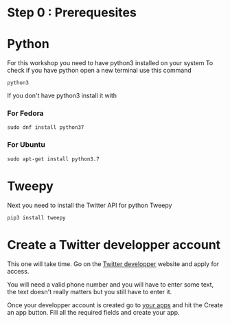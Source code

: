 # Step 0 : Prerequesites

# Python
For this workshop you need to have python3 installed on your system
To check if you have python open a new terminal use this command
```terminal
python3
```
If you don't have python3 install it with

### For Fedora
```terminal
sudo dnf install python37
```
### For Ubuntu
```terminal
sudo apt-get install python3.7
```

# Tweepy
Next you need to install the Twitter API for python Tweepy

```terminal
pip3 install tweepy
```

# Create a Twitter developper account
This one will take time.
Go on the [Twitter developper](https://developer.twitter.com/en/apply-for-access) website and apply for access.

You will need a valid phone number and you will have to enter some text, the text doesn't really matters but you still have to enter it.

Once your developper account is created go to [your apps](https://developer.twitter.com/en/apps) and hit the Create an app button.
Fill all the required fields and create your app.
